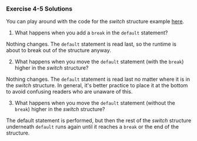 ### Exercise 4-5 Solutions

You can play around with the code for the *switch* structure example [here](../Java_Programs/SwitchExample.zip).

1. What happens when you add a `break` in the `default` statement?

Nothing changes. The `default` statement is read last, so the runtime is about to break out of the structure anyway.


2. What happens when you move the `default` statement (with the `break`) higher in the *switch* structure?

Nothing changes. The `default` statement is read last no matter where it is in the *switch* structure. In general, it's better practice to place it at the bottom to avoid confusing readers who are unaware of this.


3. What happens when you move the `default` statement (without the `break`) higher in the *switch* structure? 

The default statement is performed, but then the rest of the *switch* structure underneath `default` runs again until it reaches a `break` or the end of the structure.
